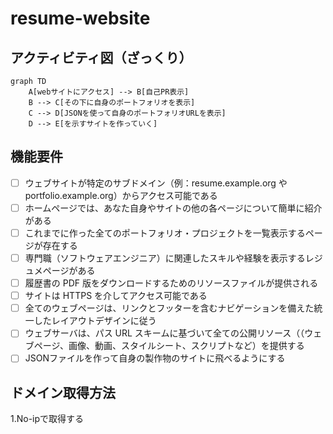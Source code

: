# resume-website

## アクティビティ図（ざっくり）
```mermaid
graph TD
    A[webサイトにアクセス] --> B[自己PR表示]
    B --> C[その下に自身のポートフォリオを表示]
    C --> D[JSONを使って自身のポートフォリオURLを表示]
    D --> E[を示すサイトを作っていく]

```

## 機能要件

- [ ] ウェブサイトが特定のサブドメイン（例：resume.example.org や portfolio.example.org）からアクセス可能である
- [ ] ホームページでは、あなた自身やサイトの他の各ページについて簡単に紹介がある
- [ ] これまでに作った全てのポートフォリオ・プロジェクトを一覧表示するページが存在する
- [ ] 専門職（ソフトウェアエンジニア）に関連したスキルや経験を表示するレジュメページがある
- [ ] 履歴書の PDF 版をダウンロードするためのリソースファイルが提供される
- [ ] サイトは HTTPS を介してアクセス可能である
- [ ] 全てのウェブページは、リンクとフッターを含むナビゲーションを備えた統一したレイアウトデザインに従う
- [ ] ウェブサーバは、パス URL スキームに基づいて全ての公開リソース（（ウェブページ、画像、動画、スタイルシート、スクリプトなど）を提供する
- [ ] JSONファイルを作って自身の製作物のサイトに飛べるようにする

## ドメイン取得方法
1.No-ipで取得する

